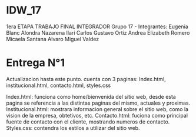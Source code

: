 # IDW_17

1era ETAPA TRABAJO FINAL INTEGRADOR
Grupo 17 - Integrantes:
    Eugenia Blanc
    Alondra Nazarena Ilari
    Carlos Gustavo Ortiz
    Andrea Elizabeth Romero
    Micaela Santana
    Alvaro Miguel Valdez

# Entrega N°1
Actualizacion hasta este punto.
cuenta con 3 paginas: Index.html, institucional.html, contacto.html, styles.css

Index.html: funciona como home/bienvenida del sitio web, desde esta pagina se referencia a las distintas paginas del mismo, actuales y proximas.
Institucional.html: mostrara informacion general sobre el sitio web, como la vision de la empresa, obtetivos, etc.
Contacto.html: fuciona como principal fuente de contacto con el cliente, mostrando numeros de contacto.
Styles.css: contendra los estilos a utilizar del sitio web.